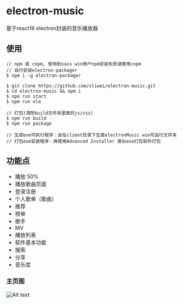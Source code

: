 # electron-music
基于react16 electron封装的音乐播放器

## 使用
````
// npm 或 cnpm, 使用到sass win用户npm安装失败请使用cnpm
// 自行安装electron-packager
$ npm i -g electron-packager

$ git clone https://github.com/sliwei/electron-music.git
$ cd electron-music && npm i
$ npm run start
$ npm run ele

// 打包(清除build文件夹里面的js/css)
$ npm run build
$ npm run package

// 生成exe可执行程序：会在client目录下生成electronMusic win可运行文件夹
// 打包exe安装程序：再使用Advanced Installer 类似exe打包软件打包
````
## 功能点

* 播放                50%
* 播放歌曲页面
* 登录注册
* 个人歌单（歌曲）
* 推荐
* 榜单
* 歌手
* MV
* 播放列表
* 软件基本功能
* 搜索
* 分享
* 音乐库

### 主页图

![Alt text](http://bstu.oss-cn-shenzhen.aliyuncs.com/QQ%E6%88%AA%E5%9B%BE20171206194755.png?Expires=1512564493&OSSAccessKeyId=TMP.AQGNQiXTfz17vkAHVAgN4hjVY-jUR1hLqqrXYc9zhdCIy8YePxpBisZiaa_5MC4CFQDJPLtw23NtfQoc1g6fnr1F-anRdwIVAItgsR4CkPgQPFHizI18DysezbE3&Signature=iVMalfTaOwb%2B78xZO5XUYSSjjPc%3D)
